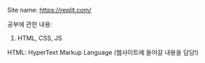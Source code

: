 Site name: https://replit.com/

공부에 관한 내용:
1. HTML, CSS, JS

HTML: HyperText Markup Language
(웹사이트에 들어갈 내용을 담당!)
